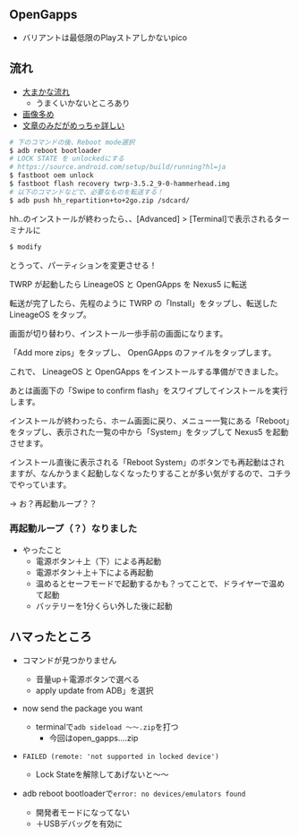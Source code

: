 ## OpenGapps
- バリアントは最低限のPlayストアしかないpico

## 流れ
- [大まかな流れ](https://pc-freedom.net/google/android/update-nexus5-to-the-latest-android-11/)
  - うまくいかないところあり
- [画像多め](https://www.getdroidtips.com/lineageos-18-1-nexus-5/)
- [文章のみだがめっちゃ詳しい](https://www.lineageos18.com/2021/01/nexus-5-android-11-lineageos-18-custom.html)

```bash
# 下のコマンドの後、Reboot mode選択
$ adb reboot bootloader
# LOCK STATE を unlockedにする
# https://source.android.com/setup/build/running?hl=ja
$ fastboot oem unlock
$ fastboot flash recovery twrp-3.5.2_9-0-hammerhead.img
# 以下のコマンドなどで、必要なものを転送する！
$ adb push hh_repartition+to+2go.zip /sdcard/
```

hh..のインストールが終わったら、、[Advanced] > [Terminal]で表示されるターミナルに

```bash
$ modify 
```

とうって、パーティションを変更させる！

TWRP が起動したら LineageOS と OpenGApps を Nexus5 に転送

転送が完了したら、先程のように TWRP の「Install」をタップし、転送した LineageOS をタップ。

画面が切り替わり、インストール一歩手前の画面になります。

「Add more zips」をタップし、 OpenGApps のファイルをタップします。

これで、 LineageOS と OpenGApps をインストールする準備ができました。

あとは画面下の「Swipe to confirm flash」をスワイプしてインストールを実行します。


インストールが終わったら、ホーム画面に戻り、メニュー一覧にある「Reboot」をタップし、表示された一覧の中から「System」をタップして Nexus5 を起動させます。

インストール直後に表示される「Reboot System」のボタンでも再起動はされますが、なんかうまく起動しなくなったりすることが多い気がするので、コチラでやっています。

-> お？再起動ループ？？

### 再起動ループ（？）なりました
- やったこと
  - 電源ボタン＋上（下）による再起動
  - 電源ボタン＋上＋下による再起動
  - 温めるとセーフモードで起動するかも？ってことで、ドライヤーで温めて起動
  - バッテリーを1分くらい外した後に起動


## ハマったところ
- コマンドが見つかりません
  - 音量up＋電源ボタンで選べる
  - apply update from ADB」を選択
- now send the package you want
  - terminalで`adb sideload ～～.zip`を打つ
    - 今回はopen_gapps....zip
- `FAILED (remote: 'not supported in locked device')`
  - Lock Stateを解除してあげないと〜〜

- adb reboot bootloaderで`error: no devices/emulators found`
  - 開発者モードになってない
  - ＋USBデバッグを有効に

